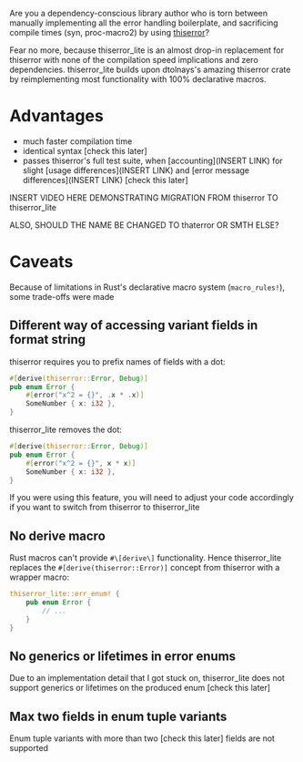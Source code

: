 Are you a dependency-conscious library author who is torn between manually implementing all the
error handling boilerplate, and sacrificing compile times (syn, proc-macro2) by using
[thiserror](https://github.com/dtolnay/thiserror)?

Fear no more, because thiserror_lite is an almost drop-in replacement for thiserror with none of
the compilation speed implications and zero dependencies. thiserror_lite builds upon dtolnays's
amazing thiserror crate by reimplementing most functionality with 100% declarative macros.

# Advantages
- much faster compilation time
- identical syntax \[check this later\]
- passes thiserror's full test suite, when [accounting](INSERT LINK) for slight
  [usage differences](INSERT LINK) and [error message differences](INSERT LINK) \[check this later\]

INSERT VIDEO HERE DEMONSTRATING MIGRATION FROM thiserror TO thiserror_lite

ALSO, SHOULD THE NAME BE CHANGED TO thaterror OR SMTH ELSE?

# Caveats
Because of limitations in Rust's declarative macro system (`macro_rules!`), some trade-offs were made

## Different way of accessing variant fields in format string
thiserror requires you to prefix names of fields with a dot:
```rust
#[derive(thiserror::Error, Debug)]
pub enum Error {
	#[error("x^2 = {}", .x * .x)]
	SomeNumber { x: i32 },
}
```
thiserror_lite removes the dot:
```rust
#[derive(thiserror::Error, Debug)]
pub enum Error {
	#[error("x^2 = {}", x * x)]
	SomeNumber { x: i32 },
}
```
If you were using this feature, you will need to adjust your code accordingly if you want to switch
from thiserror to thiserror_lite

## No derive macro
Rust macros can't provide `#\[derive\]` functionality. Hence thiserror_lite replaces the
`#[derive(thiserror::Error)]` concept from thiserror with a wrapper macro:
```rust
thiserror_lite::err_enum! {
	pub enum Error {
		// ...
	}
}
  ```

## No generics or lifetimes in error enums
Due to an implementation detail that I got stuck on, thiserror_lite does not support generics or
lifetimes on the produced enum \[check this later\]

## Max two fields in enum tuple variants
Enum tuple variants with more than two \[check this later\] fields are not supported